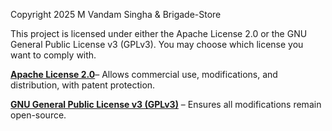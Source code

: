 Copyright 2025 M Vandam Singha & Brigade-Store

This project is licensed under either the Apache License 2.0 or the GNU General Public License v3 (GPLv3).
You may choose which license you want to comply with.

**[Apache License 2.0](LICENSE-APACHE.md)**– Allows commercial use, modifications, and distribution, with patent protection.

**[GNU General Public License v3 (GPLv3)](LICENSE-GPLv3.md)** – Ensures all modifications remain open-source.